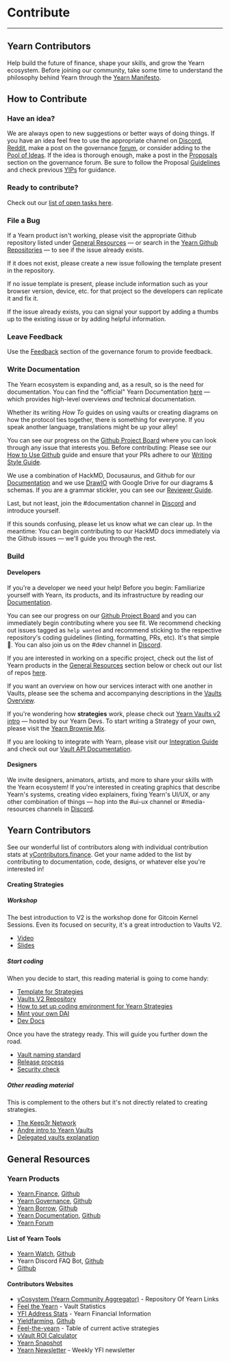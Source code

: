 # Contribute

---

## Yearn Contributors

Help build the future of finance, shape your skills, and grow the Yearn ecosystem. Before joining our community, take some time to understand the philosophy behind Yearn through the [Yearn Manifesto](https://gov.yearn.finance/t/how-we-think-about-yearn/7137).

## How to Contribute

### Have an idea?

We are always open to new suggestions or better ways of doing things. If you have an idea feel free to use the appropriate channel on [Discord](https://discord.gg/yearn), [Reddit](https://www.reddit.com/r/yearn_finance/), make a post on the governance [forum](https://gov.yearn.finance/c/general-chat/7), or consider adding to the [Pool of Ideas](https://yearnfinance.notion.site/Pool-of-Ideas-d75383ade9154d8bb6163388c6c2b39b). If the idea is thorough enough, make a post in the [Proposals](https://gov.yearn.finance/c/proposals/5) section on the governance forum. Be sure to follow the Proposal [Guidelines](https://gov.yearn.finance/t/proposal-how-to/106) and check previous [YIPs](https://yips.yearn.finance/all-yip) for guidance.

### Ready to contribute?

Check out our [list of open tasks here](https://contribute.yearn.rocks/).

### File a Bug

If a Yearn product isn't working, please visit the appropriate Github repository listed under [General Resources](#general-resources) — or search in the [Yearn Github Repositories](https://github.com/yearn/) — to see if the issue already exists.

If it does not exist, please create a new issue following the template present in the repository.

If no issue template is present, please include information such as your browser version, device, etc. for that project so the developers can replicate it and fix it.

If the issue already exists, you can signal your support by adding a thumbs up to the existing issue or by adding helpful information.

### Leave Feedback

Use the [Feedback](https://gov.yearn.finance/c/feedback/2) section of the governance forum to provide feedback.

### Write Documentation

The Yearn ecosystem is expanding and, as a result, so is the need for documentation. You can find the "official" Yearn Documentation [here](https://docs.yearn.finance/) — which provides high-level overviews _and_ technical documentation.

Whether its writing _How To_ guides on using vaults or creating diagrams on how the protocol ties together, there is something for everyone. If you speak another language, translations might be up your alley!

You can see our progress on the [Github Project Board](https://github.com/orgs/yearn/projects/2) where you can look through any issue that interests you. Before contributing: Please see our [How to Use Github](https://hackmd.io/4U35op0ORoGT24lzPhbGNQ) guide and ensure that your PRs adhere to our [Writing Style Guide](https://hackmd.io/dXQecpkJQX6XRy4y7k7j3g).

We use a combination of HackMD, Docusaurus, and Github for our [Documentation](https://docs.yearn.finance/) and we use [DrawIO](https://draw.io) with Google Drive for our diagrams & schemas. If you are a grammar stickler, you can see our [Reviewer Guide](https://hackmd.io/juTKNn3xTpKJgFDo2AglLw).

Last, but not least, join the #documentation channel in [Discord](https://discord.gg/freT6YRNSX) and introduce yourself.

If this sounds confusing, please let us know what we can clear up. In the meantime: You can begin contributing to our HackMD docs immediately via the Github issues — we'll guide you through the rest.

### Build

#### Developers

If you're a developer we need your help! Before you begin: Familiarize yourself with Yearn, its products, and its infrastructure by reading our [Documentation](https://docs.yearn.finance/).

You can see our progress on our [Github Project Board](https://github.com/orgs/yearn/projects/1) and you can immediately begin contributing where you see fit. We recommend checking out issues tagged as `help wanted` and recommend sticking to the respective repository's coding guidelines (linting, formatting, PRs, etc). It's that simple 🙂. You can also join us on the #dev channel in [Discord](https://discord.gg/w89vVxeV9h).

If you are interested in working on a specific project, check out the list of Yearn products in the [General Resources](#general-resources) section below or check out our list of repos [here](https://github.com/orgs/yearn/repositories).

If you want an overview on how our services interact with one another in Vaults, please see the schema and accompanying descriptions in the [Vaults Overview](https://docs.yearn.finance/getting-started/products/yvaults/overview).

If you're wondering how **strategies** work, please check out [Yearn Vaults v2 intro](https://www.youtube.com/watch?v=C0fsYiCI54g) — hosted by our Yearn Devs. To start writing a Strategy of your own, please visit the [Yearn Brownie Mix](https://github.com/yearn/brownie-strategy-mix).

If you are looking to integrate with Yearn, please visit our [Integration Guide](https://docs.yearn.finance/partners/integration_guide) and check out our [Vault API Documentation](https://docs.yearn.finance/vaults/smart-contracts/VaultAPI).

#### Designers

We invite designers, animators, artists, and more to share your skills with the Yearn ecosystem! If you're interested in creating graphics that describe Yearn's systems, creating video explainers, fixing Yearn's UI/UX, or any other combination of things — hop into the #ui-ux channel or #media-resources channels in [Discord](https://discord.gg/H8AVhpz63R).

## Yearn Contributors

See our wonderful list of contributors along with individual contribution stats at [yContributors.finance](https://ycontributors.finance/). Get your name added to the list by contributing to documentation, code, designs, or whatever else you're interested in!

#### Creating Strategies

##### Workshop

The best introduction to V2 is the workshop done for Gitcoin Kernel Sessions. Even its focused on security, it's a great introduction to Vaults V2.

- [Video](https://www.youtube.com/watch?v=C0fsYiCI54g)
- [Slides](https://docs.google.com/presentation/d/1NsePa_hXV1vsbMixTSRsPKYBHYvmVQf7IvpI_8k4p_k/edit#slide=id.p)

##### Start coding

When you decide to start, this reading material is going to come handy:

- [Template for Strategies](https://github.com/yearn/brownie-strategy-mix)
- [Vaults V2 Repository](https://github.com/yearn/yearn-vaults)
- [How to set up coding environment for Yearn Strategies](https://sambacha.github.io/yearn-vaults/index.html)
- [Mint your own DAI](https://medium.com/ethereum-grid/forking-ethereum-mainnet-mint-your-own-dai-d8b62a82b3f7)
- [Dev Docs](https://docs.yearn.finance/developers/v2/getting-started)

Once you have the strategy ready. This will guide you further down the road.

- [Vault naming standard](https://docs.yearn.finance/developers/v2/naming-convention)
- [Release process](https://docs.yearn.finance/developers/v2/DEPLOYMENT)
- [Security check](https://docs.google.com/document/d/1hBKB73kJPQM71enrG8xoSFj7wxYmczUlgigyq2KkcTE/edit#heading=h.4ieoeyetfrxm)

##### Other reading material

This is complement to the others but it's not directly related to creating strategies.

- [The Keep3r Network](https://macarse.medium.com/the-keep3r-network-experiment-bb1c5182bda3)
- [Andre intro to Yearn Vaults](https://medium.com/iearn/yearn-finance-v2-af2c6a6a3613)
- [Delegated vaults explanation](https://medium.com/iearn/delegated-vaults-explained-fa81f1c3fce2)

## General Resources

### Yearn Products

- [Yearn.Finance](https://yearn.finance/), [Github](https://github.com/yearn/iearn-finance)
- [Yearn Governance](https://ygov.finance/), [Github](https://github.com/yearn/ygov-finance)
- [Yearn Borrow](https://yborrow.finance/), [Github](https://github.com/yearn/iborrow-finance)
- [Yearn Documentation](https://docs.yearn.finance/), [Github](https://github.com/yearn/yearn-docs)
- [Yearn Forum](https://gov.yearn.finance/)

#### List of Yearn Tools

- [Yearn Watch](https://yearn.watch/), [Github](https://github.com/yearn/yearn-watch)
- Yearn Discord FAQ Bot, [Github](https://github.com/dgornjakovic/yfi-faq-bot)
- [Github](https://github.com/yearn-integrations/api)

#### Contributors Websites

- [yCosystem (Yearn Community Aggregator)](https://ycosystem.info/) - Repository Of Yearn Links
- [Feel the Yearn](https://feel-the-yearn.app/vaults) - Vault Statistics
- [YFI Address Stats](https://www.yfistats.com/) - Yearn Financial Information
- [Yieldfarming](https://yieldfarming.info/), [Github](https://github.com/yieldfarming/yieldfarming)
- [Feel-the-yearn](https://feel-the-yearn.app) - Table of current active strategies
- [yVault ROI Calculator](https://yvault-roi.netlify.app/)
- [Yearn Snapshot](https://yearn.snapshot.page/)
- [Yearn Newsletter](https://yearn.substack.com/) - Weekly YFI newsletter
